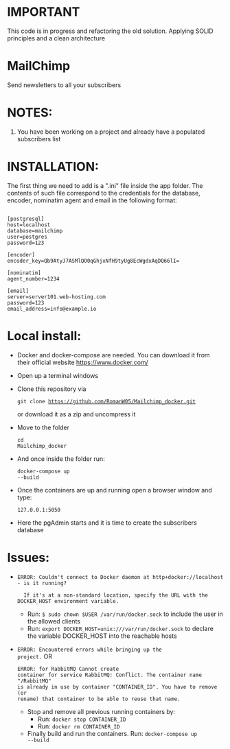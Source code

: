# IMPORTANT
This code is in progress and refactoring the old solution. Applying SOLID principles and a clean architecture


# MailChimp
Send newsletters to all your subscribers


# NOTES:
  1. You have been working on a project and already have a populated subscribers list
  
  
# INSTALLATION:
The first thing we need to add is a ".ini" file inside the app folder. The contents of such file correspond to the credentials for the database, encoder, nominatim agent and email in the following format:
<pre><code>
[postgresql]
host=localhost
database=mailchimp
user=postgres
password=123

[encoder]
encoder_key=Qb9AtyJ7ASMlQO0qGhjxNfH9tyUg8EcWgdxAqDQ66lI=

[nominatim]
agent_number=1234

[email]
server=server101.web-hosting.com
password=123
email_address=info@example.io
</pre></code>

  
  # Local install:
  - Docker and docker-compose are needed. You can download it from their official website https://www.docker.com/
  - Open up a terminal windows
  - Clone this repository via <pre><code>git clone https://github.com/RomanW05/Mailchimp_docker.git</pre></code> or download it as a zip and uncompress it
  - Move to the folder <pre><code>cd Mailchimp_docker</pre></code>
  - And once inside the folder run: <pre><code>docker-compose up --build</pre></code>
  
  - Once the containers are up and running open a browser window and type: <pre><code>127.0.0.1:5050</pre></code>
  - Here the pgAdmin starts and it is time to create the subscribers database

  # Issues:
  - <pre><code>ERROR: Couldn't connect to Docker daemon at http+docker://localhost - is it running?
    
      If it's at a non-standard location, specify the URL with the DOCKER_HOST environment variable.</pre></code>
    - Run: <code>$ sudo chown $USER /var/run/docker.sock</code> to include the user in the allowed clients
    - Run: <code>export DOCKER_HOST=unix:///var/run/docker.sock</code> to declare the variable DOCKER_HOST into the reachable hosts
  
  - <code>ERROR: Encountered errors while bringing up the project.</code> OR <pre><code>ERROR: for RabbitMQ  Cannot create container for service RabbitMQ: Conflict. The container name "/RabbitMQ" is already in use by container "CONTAINER_ID". You have to remove (or rename) that container to be able to reuse that name.</code></pre>
    - Stop and remove all previous running containers by:
      - Run: <code>docker stop CONTAINER_ID</code>
      - Run: <code>docker rm CONTAINER_ID</code>
    - Finally build and run the containers. Run: <code>docker-compose up --build</code>
